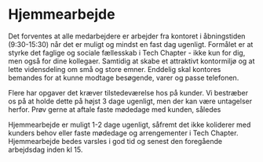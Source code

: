 # Hjemmearbejde

Det forventes at alle medarbejdere er arbejder fra kontoret i åbningstiden (9:30-15:30) når det er muligt og mindst en fast dag ugenligt. Formålet er at styrke det faglige og sociale fællesskab i Tech Chapter - ikke kun for dig, men også for dine kollegaer. Samtidig at skabe et attraktivt kontormiljø og at lette vidensdeling om små og store emner. Enddelig skal kontores bemandes for at kunne modtage besøgende, varer og passe telefonen.

Flere har opgaver det kræver tilstedeværelse hos på kunder. Vi bestræber os på at holde dette på højst 3 dage ugenligt, men der kan være untagelser herfor. Prøv gerne at aftale faste mødedage med kunden, således 

Hjemmearbejde er muligt 1-2 dage ugenligt, såfremt det ikke koliderer med kunders behov eller faste mødedage og arrengementer i Tech Chapter. Hjemmearbejde bedes varsles i god tid og senest den foregående arbejdsdag inden kl 15. 
